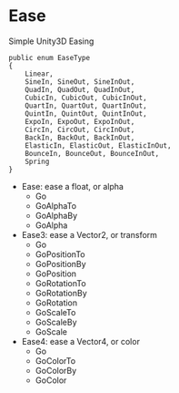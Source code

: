 # Ease

Simple Unity3D Easing

    public enum EaseType
    {
        Linear,
        SineIn, SineOut, SineInOut,
        QuadIn, QuadOut, QuadInOut,
        CubicIn, CubicOut, CubicInOut,
        QuartIn, QuartOut, QuartInOut,
        QuintIn, QuintOut, QuintInOut,
        ExpoIn, ExpoOut, ExpoInOut,
        CircIn, CircOut, CircInOut,
        BackIn, BackOut, BackInOut,
        ElasticIn, ElasticOut, ElasticInOut,
        BounceIn, BounceOut, BounceInOut,
        Spring
    }

- Ease: ease a float, or alpha
  - Go
  - GoAlphaTo
  - GoAlphaBy
  - GoAlpha
- Ease3: ease a Vector2, or transform
  - Go
  - GoPositionTo
  - GoPositionBy
  - GoPosition
  - GoRotationTo
  - GoRotationBy
  - GoRotation
  - GoScaleTo
  - GoScaleBy
  - GoScale
- Ease4: ease a Vector4, or color
  - Go
  - GoColorTo
  - GoColorBy
  - GoColor
